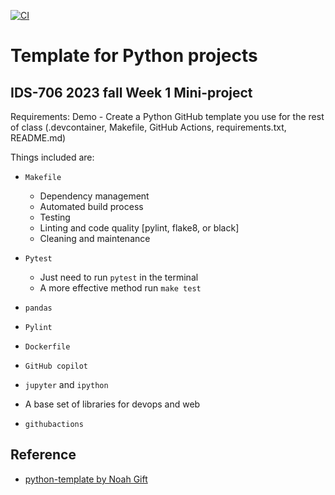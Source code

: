 [![CI](https://github.com/nogibjj/python-template/actions/workflows/cicd.yml/badge.svg)](https://github.com/0xhzx/IDS706-w1_Mini_Project/actions/workflows/cicd.yml)
# Template for Python projects 

## IDS-706 2023 fall Week 1 Mini-project
Requirements: Demo - Create a Python GitHub template you use for the rest of class (.devcontainer, Makefile, GitHub Actions, requirements.txt, README.md)

Things included are:

* `Makefile`
    - Dependency management
    - Automated build process
    - Testing
    - Linting and code quality [pylint, flake8, or black]
    - Cleaning and maintenance
* `Pytest`
    - Just need to run `pytest` in the terminal
    - A more effective method run `make test`

* `pandas`

* `Pylint`

* `Dockerfile`

* `GitHub copilot`

* `jupyter` and `ipython` 

* A base set of libraries for devops and web

* `githubactions` 

## Reference
* [python-template by Noah Gift](https://github.com/nogibjj/python-template/tree/main)